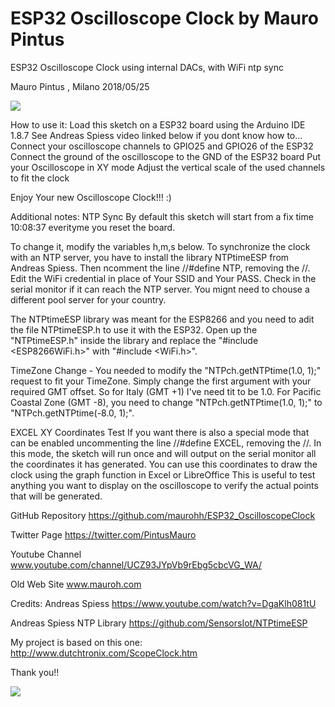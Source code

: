 # ESP32 Oscilloscope Clock by Mauro Pintus

ESP32 Oscilloscope Clock using internal DACs, with WiFi ntp sync

Mauro Pintus , Milano 2018/05/25

![](https://github.com/maurohh/ESP32_OscilloscopeClock/blob/master/ESP32_OscilloscopeClock_01.jpg)

  How to use it:
  Load this sketch on a ESP32 board using the Arduino IDE 1.8.7
  See Andreas Spiess video linked below if you dont know how to...
  Connect your oscilloscope channels to GPIO25 and GPIO26 of the ESP32
  Connect the ground of the oscilloscope to the GND of the ESP32 board
  Put your Oscilloscope in XY mode
  Adjust the vertical scale of the used channels to fit the clock

  Enjoy Your new Oscilloscope Clock!!! :)

  Additional notes:
  NTP Sync
  By default this sketch will start from a fix time 10:08:37 everityme 
  you reset the board.
  
  To change it, modify the variables h,m,s below.
  To synchronize the clock with an NTP server, you have to install 
  the library NTPtimeESP from Andreas Spiess.
  Then ncomment the line //#define NTP, removing the //.
  Edit the WiFi credential in place of Your SSID and Your PASS.
  Check in the serial monitor if it can reach the NTP server.
  You mignt need to chouse a different pool server for your country.
  
  The NTPtimeESP library was meant for the ESP8266 and you need to adit the file NTPtimeESP.h to use it with the ESP32.
  Open up the "NTPtimeESP.h" inside the library and replace the "#include <ESP8266WiFi.h>" with "#include <WiFi.h>".
  
  TimeZone Change - You needed to modify the "NTPch.getNTPtime(1.0, 1);" request to fit your TimeZone. 
  Simply change the first argument with your required GMT offset. So for Italy (GMT +1) I've need tit to be 1.0.
  For Pacific Coastal Zone (GMT -8), you need to change "NTPch.getNTPtime(1.0, 1);"  to "NTPch.getNTPtime(-8.0, 1);".
  
  EXCEL XY Coordinates Test
  If you want there is also a special mode that can be enabled uncommenting 
  the line //#define EXCEL, removing the //. In this mode, the sketch
  will run once and will output on the serial monitor all the coordinates
  it has generated. You can use this coordinates to draw the clock 
  using the graph function in Excel or LibreOffice
  This is useful to test anything you want to display on the oscilloscope
  to verify the actual points that will be generated.

  GitHub Repository
  https://github.com/maurohh/ESP32_OscilloscopeClock

  Twitter Page
  https://twitter.com/PintusMauro

  Youtube Channel
  www.youtube.com/channel/UCZ93JYpVb9rEbg5cbcVG_WA/

  Old Web Site
  www.mauroh.com

  Credits:
  Andreas Spiess
  https://www.youtube.com/watch?v=DgaKlh081tU

  Andreas Spiess NTP Library
  https://github.com/SensorsIot/NTPtimeESP
  
  My project is based on this one:
  http://www.dutchtronix.com/ScopeClock.htm
  
  Thank you!!

![](https://github.com/maurohh/ESP32_OscilloscopeClock/blob/master/ESP32_OscilloscopeClock_Excel.jpg)
